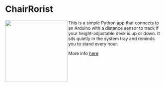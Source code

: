 # ChairRorist

<img align="left" width="200" height="200" src="images/Exploding.ico">

This is a simple Python app that connects to an Arduino with a distance sensor to track if your height-adjustable desk is up or down. It sits quietly in the system tray and reminds you to stand every hour.

More info [here](https://jakubkivi.github.io#portfolio-modal-ChairRorist)
